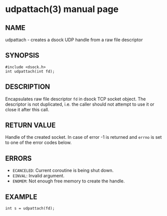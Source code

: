 # udpattach(3) manual page

## NAME

udpattach - creates a dsock UDP handle from a raw file descriptor

## SYNOPSIS

```
#include <dsock.h>
int udpattach(int fd);
```

## DESCRIPTION

Encapsulates raw file descriptor `fd` in dsock TCP socket object. The descriptor is not duplicated, i.e. the caller should not attempt to use it or close it after this call.

## RETURN VALUE

Handle of the created socket. In case of error -1 is returned and `errno` is set to one of the error codes below.

## ERRORS

* `ECANCELED`: Current coroutine is being shut down.
* `EINVAL`: Invalid argument.
* `ENOMEM`: Not enough free memory to create the handle.

## EXAMPLE

```
int s = udpattach(fd);
```

